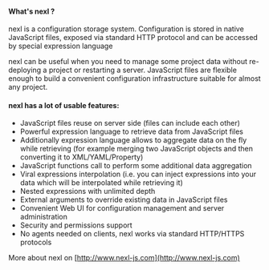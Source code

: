 #### What's nexl ?
nexl is a configuration storage system. Configuration is stored in native JavaScript files, exposed via standard HTTP protocol and can be accessed by special expression language

nexl can be useful when you need to manage some project data without re-deploying a project or restarting a server. JavaScript files are flexible enough to build a convenient configuration infrastructure suitable for almost any project.

#### nexl has a lot of usable features:

* JavaScript files reuse on server side (files can include each other)
* Powerful expression language to retrieve data from JavaScript files<br/>
* Additionally expression language allows to aggregate data on the fly while retrieving (for example merging two JavaScript objects and then converting it to XML/YAML/Property)
* JavaScript functions call to perform some additional data aggregation
* Viral expressions interpolation (i.e. you can inject expressions into your data which will be interpolated while retrieving it)
* Nested expressions with unlimited depth
* External arguments to override existing data in JavaScript files
* Convenient Web UI for configuration management and server administration
* Security and permissions support
* No agents needed on clients, nexl works via standard HTTP/HTTPS protocols

More about nexl on [http://www.nexl-js.com](http://www.nexl-js.com)
